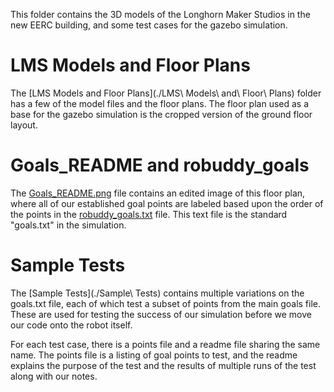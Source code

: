 This folder contains the 3D models of the Longhorn Maker Studios in the new EERC building, and some test cases for the gazebo simulation.


LMS Models and Floor Plans
===
The [LMS Models and Floor Plans](./LMS\ Models\ and\ Floor\ Plans) folder has a few of the model files and the floor plans. The floor plan used as a base for the gazebo simulation is the cropped version of the ground floor layout.


Goals_README and robuddy_goals
===
The [Goals_README.png](./Goals_README.png) file contains an edited image of this floor plan, where all of our established goal points are labeled based upon the order of the points in the [robuddy_goals.txt](./robuddy_goals.txt) file. This text file is the standard "goals.txt" in the simulation.


Sample Tests
===
The [Sample Tests](./Sample\ Tests) contains multiple variations on the goals.txt file, each of which test a subset of points from the main goals file. These are used for testing the success of our simulation before we move our code onto the robot itself.

For each test case, there is a points file and a readme file sharing the same name. The points file is a listing of goal points to test, and the readme explains the purpose of the test and the results of multiple runs of the test along with our notes.


